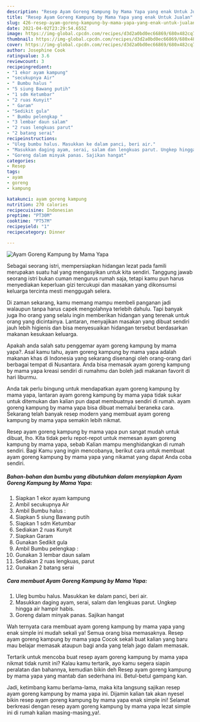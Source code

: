 ```yaml
---
description: "Resep Ayam Goreng Kampung by Mama Yapa yang enak Untuk Jualan"
title: "Resep Ayam Goreng Kampung by Mama Yapa yang enak Untuk Jualan"
slug: 426-resep-ayam-goreng-kampung-by-mama-yapa-yang-enak-untuk-jualan
date: 2021-04-02T23:29:54.655Z
image: https://img-global.cpcdn.com/recipes/d3d2a0bd0ec66869/680x482cq70/ayam-goreng-kampung-by-mama-yapa-foto-resep-utama.jpg
thumbnail: https://img-global.cpcdn.com/recipes/d3d2a0bd0ec66869/680x482cq70/ayam-goreng-kampung-by-mama-yapa-foto-resep-utama.jpg
cover: https://img-global.cpcdn.com/recipes/d3d2a0bd0ec66869/680x482cq70/ayam-goreng-kampung-by-mama-yapa-foto-resep-utama.jpg
author: Josephine Cook
ratingvalue: 3.6
reviewcount: 3
recipeingredient:
- "1 ekor ayam kampung"
- "secukupnya Air"
- " Bumbu halus "
- "5 siung Bawang putih"
- "1 sdm Ketumbar"
- "2 ruas Kunyit"
- " Garam"
- "Sedikit gula"
- " Bumbu pelengkap "
- "3 lembar daun salam"
- "2 ruas lengkuas parut"
- "2 batang serai"
recipeinstructions:
- "Uleg bumbu halus. Masukkan ke dalam panci, beri air."
- "Masukkan daging ayam, serai, salam dan lengkuas parut. Ungkep hingga air hampir habis."
- "Goreng dalam minyak panas. Sajikan hangat"
categories:
- Resep
tags:
- ayam
- goreng
- kampung

katakunci: ayam goreng kampung 
nutrition: 270 calories
recipecuisine: Indonesian
preptime: "PT30M"
cooktime: "PT57M"
recipeyield: "1"
recipecategory: Dinner

---
```



![Ayam Goreng Kampung by Mama Yapa](https://img-global.cpcdn.com/recipes/d3d2a0bd0ec66869/680x482cq70/ayam-goreng-kampung-by-mama-yapa-foto-resep-utama.jpg)

Sebagai seorang istri, mempersiapkan hidangan lezat pada famili merupakan suatu hal yang mengasyikan untuk kita sendiri. Tanggung jawab seorang istri bukan cuman mengurus rumah saja, tetapi kamu pun harus menyediakan keperluan gizi tercukupi dan masakan yang dikonsumsi keluarga tercinta mesti menggugah selera.

Di zaman  sekarang, kamu memang mampu membeli panganan jadi walaupun tanpa harus capek mengolahnya terlebih dahulu. Tapi banyak juga lho orang yang selalu ingin memberikan hidangan yang terenak untuk orang yang dicintainya. Lantaran, menyajikan masakan yang dibuat sendiri jauh lebih higienis dan bisa menyesuaikan hidangan tersebut berdasarkan makanan kesukaan keluarga. 



Apakah anda salah satu penggemar ayam goreng kampung by mama yapa?. Asal kamu tahu, ayam goreng kampung by mama yapa adalah makanan khas di Indonesia yang sekarang disenangi oleh orang-orang dari berbagai tempat di Nusantara. Anda bisa memasak ayam goreng kampung by mama yapa kreasi sendiri di rumahmu dan boleh jadi makanan favorit di hari liburmu.

Anda tak perlu bingung untuk mendapatkan ayam goreng kampung by mama yapa, lantaran ayam goreng kampung by mama yapa tidak sukar untuk ditemukan dan kalian pun dapat membuatnya sendiri di rumah. ayam goreng kampung by mama yapa bisa dibuat memalui beraneka cara. Sekarang telah banyak resep modern yang membuat ayam goreng kampung by mama yapa semakin lebih nikmat.

Resep ayam goreng kampung by mama yapa pun sangat mudah untuk dibuat, lho. Kita tidak perlu repot-repot untuk memesan ayam goreng kampung by mama yapa, sebab Kalian mampu menghidangkan di rumah sendiri. Bagi Kamu yang ingin mencobanya, berikut cara untuk membuat ayam goreng kampung by mama yapa yang nikamat yang dapat Anda coba sendiri.

<!--inarticleads1-->

##### Bahan-bahan dan bumbu yang dibutuhkan dalam menyiapkan Ayam Goreng Kampung by Mama Yapa:

1. Siapkan 1 ekor ayam kampung
1. Ambil secukupnya Air
1. Ambil  Bumbu halus :
1. Siapkan 5 siung Bawang putih
1. Siapkan 1 sdm Ketumbar
1. Sediakan 2 ruas Kunyit
1. Siapkan  Garam
1. Gunakan Sedikit gula
1. Ambil  Bumbu pelengkap :
1. Gunakan 3 lembar daun salam
1. Sediakan 2 ruas lengkuas, parut
1. Gunakan 2 batang serai




<!--inarticleads2-->

##### Cara membuat Ayam Goreng Kampung by Mama Yapa:

1. Uleg bumbu halus. Masukkan ke dalam panci, beri air.
1. Masukkan daging ayam, serai, salam dan lengkuas parut. Ungkep hingga air hampir habis.
1. Goreng dalam minyak panas. Sajikan hangat




Wah ternyata cara membuat ayam goreng kampung by mama yapa yang enak simple ini mudah sekali ya! Semua orang bisa memasaknya. Resep ayam goreng kampung by mama yapa Cocok sekali buat kalian yang baru mau belajar memasak ataupun bagi anda yang telah jago dalam memasak.

Tertarik untuk mencoba buat resep ayam goreng kampung by mama yapa nikmat tidak rumit ini? Kalau kamu tertarik, ayo kamu segera siapin peralatan dan bahannya, kemudian bikin deh Resep ayam goreng kampung by mama yapa yang mantab dan sederhana ini. Betul-betul gampang kan. 

Jadi, ketimbang kamu berlama-lama, maka kita langsung sajikan resep ayam goreng kampung by mama yapa ini. Dijamin kalian tak akan nyesel bikin resep ayam goreng kampung by mama yapa enak simple ini! Selamat berkreasi dengan resep ayam goreng kampung by mama yapa lezat simple ini di rumah kalian masing-masing,ya!.

